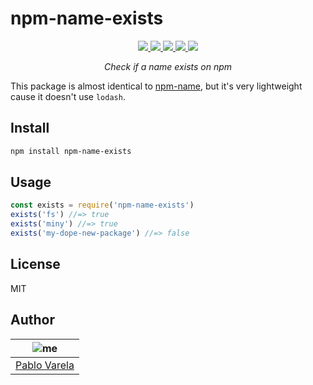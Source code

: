 # npm-name-exists

<p align="center">
  <a href="https://travis-ci.org/pablopunk/npm-name-exists"><img src="https://img.shields.io/travis/pablopunk/npm-name-exists.svg" /> </a>
  <a href="https://codecov.io/gh/pablopunk/npm-name-exists"><img src="https://img.shields.io/codecov/c/github/pablopunk/npm-name-exists.svg" /> </a>
  <a href="https://standardjs.com"><img src="https://img.shields.io/badge/code_style-standard-brightgreen.svg" /> </a>
  <a href="https://github.com/pablopunk/miny"><img src="https://img.shields.io/badge/made_with-miny-1eced8.svg" /> </a>
  <a href="https://www.npmjs.com/package/npm-name-exists"><img src="https://img.shields.io/npm/dt/npm-name-exists.svg" /></a>
</p>

<p align="center">
  <i>Check if a name exists on npm</i>
</p>

This package is almost identical to [npm-name](https://github.com/sindresorhus/npm-name), but it's very lightweight cause it doesn't use `lodash`.


## Install

```sh
npm install npm-name-exists
```


## Usage

```js
const exists = require('npm-name-exists')
exists('fs') //=> true
exists('miny') //=> true
exists('my-dope-new-package') //=> false
```


## License

MIT


## Author

| ![me](https://gravatar.com/avatar/fa50aeff0ddd6e63273a068b04353d9d?size=100)           |
| --------------------------------- |
| [Pablo Varela](https://pablo.life)   |

